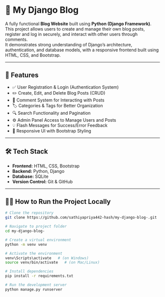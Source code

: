 # 📝 My Django Blog

A fully functional **Blog Website** built using **Python (Django Framework)**.  
This project allows users to create and manage their own blog posts, register and log in securely, and interact with other users through comments.  
It demonstrates strong understanding of Django’s architecture, authentication, and database models, with a responsive frontend built using HTML, CSS, and Bootstrap.

---

## 🚀 Features

- ✅ User Registration & Login (Authentication System)
- ✏️ Create, Edit, and Delete Blog Posts (CRUD)
- 💬 Comment System for Interacting with Posts
- 🏷️ Categories & Tags for Better Organization
- 🔍 Search Functionality and Pagination
- ⚙️ Admin Panel Access to Manage Users and Posts
- 💡 Flash Messages for Success/Error Feedback
- 🎨 Responsive UI with Bootstrap Styling

---

## 🛠️ Tech Stack

- **Frontend:** HTML, CSS, Bootstrap  
- **Backend:** Python, Django  
- **Database:** SQLite  
- **Version Control:** Git & GitHub  

---

## 🧑‍💻 How to Run the Project Locally

```bash
# Clone the repository
git clone https://github.com/sathiyapriya442-hash/my-django-blog-.git

# Navigate to project folder
cd my-django-blog-

# Create a virtual environment
python -m venv venv

# Activate the environment
venv\Scripts\activate   # (on Windows)
source venv/bin/activate   # (on Mac/Linux)

# Install dependencies
pip install -r requirements.txt

# Run the development server
python manage.py runserver
